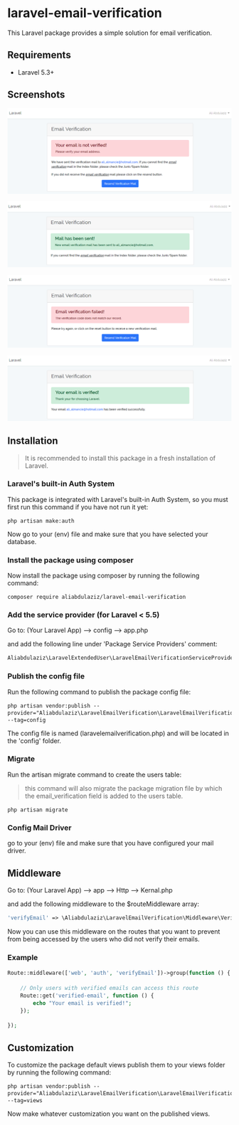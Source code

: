 # laravel-email-verification
This Laravel package provides a simple solution for email verification.

## Requirements
- Laravel 5.3+



## Screenshots
![Email is not verified](https://raw.githubusercontent.com/Aliabdulaziz/laravel-email-verification/master/screenshots/01.PNG "Email is not verified")

![Verification Mail](https://raw.githubusercontent.com/Aliabdulaziz/laravel-email-verification/master/screenshots/02.PNG "Verification Mail")

![Verification failed](https://raw.githubusercontent.com/Aliabdulaziz/laravel-email-verification/master/screenshots/03.PNG "Verification failed")

![Email is verified](https://raw.githubusercontent.com/Aliabdulaziz/laravel-email-verification/master/screenshots/04.PNG "Email is verified")



## Installation

> It is recommended to install this package in a fresh installation of Laravel.

### Laravel's built-in Auth System

This package is integrated with Laravel's built-in Auth System, 
so you must first run this command if you have not run it yet:

```shell
php artisan make:auth
```
Now go to your (env) file and make sure that you have selected your database. 

### Install the package using composer

Now install the package using composer by running the following command:

```shell
composer require aliabdulaziz/laravel-email-verification
```

### Add the service provider (for Laravel < 5.5)

Go to: (Your Laravel App) --> config --> app.php

and add the following line under 'Package Service Providers' comment:

```php
Aliabdulaziz\LaravelExtendedUser\LaravelEmailVerificationServiceProvider::class
```

### Publish the config file

Run the following command to publish the package config file:

```shell
php artisan vendor:publish --provider="Aliabdulaziz\LaravelEmailVerification\LaravelEmailVerificationServiceProvider" --tag=config
```

The config file is named (laravelemailverification.php) and will be located in the 'config' folder.


### Migrate

Run the artisan migrate command to create the users table:

> this command will also migrate the package migration file by which the email_verification field is added to the users table.

```shell
php artisan migrate
```

### Config Mail Driver

go to your (env) file and make sure that you have configured your mail driver. 



## Middleware

Go to: (Your Laravel App) --> app --> Http --> Kernal.php

and add the following middleware to the $routeMiddleware array:

```php
'verifyEmail' => \Aliabdulaziz\LaravelEmailVerification\Middleware\VerifyEmail::class,
```

Now you can use this middleware on the routes that you want to prevent from being accessed by the users who did not verify their emails.

### Example

```php
Route::middleware(['web', 'auth', 'verifyEmail'])->group(function () {

	// Only users with verified emails can access this route
	Route::get('verified-email', function () {
		echo "Your email is verified!";
	});

});
```


## Customization

To customize the package default views publish them to your views folder by running the following command:

```shell
php artisan vendor:publish --provider="Aliabdulaziz\LaravelEmailVerification\LaravelEmailVerificationServiceProvider" --tag=views
```

Now make whatever customization you want on the published views.

